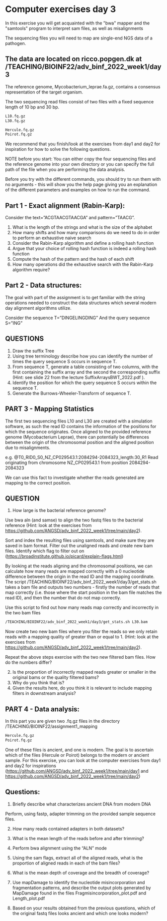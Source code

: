 # Computer exercises day 3
In this exercise you will get acquainted with the "bwa" mapper and the "samtools" program to interpret sam files, as well as misalignments

The sequencing files you will need to map are single-end NGS data of a pathogen.

## The data are located on ricco.popgen.dk at /TEACHING/BIOINF22/adv_binf_2022_week1/day3

The reference genome, Mycobacterium_leprae.fa.gz, contains a consensus representation of the target organism.

The two sequencing read files consist of two files with a fixed sequence length of 10 bp and 30 bp.

~~~bash
L10.fq.gz
L30.fq.gz
~~~

~~~bash
Hercule.fq.gz
Poirot.fq.gz
~~~

We recommend that you finish/look at the exercises from day1 and day2 for inspiration for how to solve the following questions.

NOTE before you start:
You can either copy the four sequencing files and the reference genome into your own directory or you can specify the full path of the file when you are performing the data analysis.

Before you try with the different commands, you should try to run them with no arguments - this will show you the help page giving you an explanation of the different parameters and examples on how to run the command. 

## Part 1 - Exact alignment (Rabin-Karp):
Consider the text=”ACGTAACGTAACGA” and pattern=”TAACG”.

1. What is the length of the strings and what is the size of the alphabet
2. How many shifts and how many comparisons do we need to do in order to perform an exhaustive naive search
3. Consider the Rabin-Karp algorithm and define a rolling hash function
4. Argue that your choice of rolling hash function is indeed a rolling hash function
5. Compute the hash of the pattern and the hash of each shift
6. How many operations did the exhaustive search with the Rabin-Karp algorithm require?

## Part 2 - Data structures:
The goal with part of the assignment is to get familiar with the string operations needed to construct the data structures which several modern day alignment algorithms utilize.

Consider the sequence T=”DINGELINGDING”
And the query sequence S=”ING”

## QUESTIONS
1. Draw the suffix Tree
2. Using tree terminology describe how you can identify the number of times the query sequence S occurs in sequence T.
3. From sequence T, generate a table consisting of two columns, with the first containing the suffix array and the second the corresponding suffix (Hint: see slide 22 from the lecture SuffixArraysBWT_2022.pdf ).
4. Identify the position for which the query sequence S occurs within the sequence T. 
5. Generate the Burrows-Wheeler-Transform of sequence T.

## PART 3 - Mapping Statistics

The first two sequencing files L10 and L30 are created with a simulation software, as such the read ID contains the information of the positions for which the sequence originates. Once aligned to the provided reference genome (Mycobacterium Leprae), there can potentially be differences between the origin of the chromosomal position and the aligned position due to misalignments.

e.g.
@T0_RID0_S0_NZ_CP029543.1:2084294-2084323_length:30_R1
Read originating from chromosome 
NZ_CP029543.1
from position
2084294-2084323

We can use this fact to investigate whether the reads generated are mapping to the correct position. 

## QUESTION

1. How large is the bacterial reference genome?

Use bwa aln (and samse) to align the two fastq files to the bacterial reference (Hint: look at the exercises from https://github.com/ANGSD/adv_binf_2022_week1/tree/main/day2).

Sort and index the resulting files using samtools, and make sure they are saved in bam format. 
Filter out the unaligned reads and create new bam files. Identify which flag to filter out on (https://broadinstitute.github.io/picard/explain-flags.html)

By looking at the reads aligning and the chromosomal positions, we can calculate how many reads are mapped correctly with a 0 nucleotide difference between the origin in the read ID and the mapping coordinate. The script /TEACHING/BIOINF22/adv_binf_2022_week1/day3/get_stats.sh takes a bam file and outputs two numbers - firstly the number of reads that map correctly (i.e. those where the start position in the bam file matches the read ID), and then the number that do not map correctly.

Use this script to find out how many reads map correctly and incorrectly in the two bam files 
~~~bash
/TEACHING/BIOINF22/adv_binf_2022_week1/day3/get_stats.sh L30.bam
~~~

Now create two new bam files where you filter the reads so we only retain reads with a mapping quality of greater than or equal to 1. (Hint: look at the exercises from https://github.com/ANGSD/adv_binf_2022_week1/tree/main/day2).

Repeat the above steps exercise with the two new filtered bam files. How do the numbers differ?

2. Is the proportion of incorrectly mapped reads greater or smaller in the original bams or the quality filtered bams? 
3. Why do you think that is?
4. Given the results here, do you think it is relevant to include mapping filters in downstream analysis?

## PART 4 - Data analysis:
In this part you are given two .fq.gz files in the directory /TEACHING/BIOINF22/assignment1_mapping

~~~bash
Hercule.fq.gz
Poirot.fq.gz 
~~~

One of these files is ancient, and one is modern. The goal is to ascertain which of the files (Hercule or Poirot) belongs to the modern or ancient sample. For this exercise, you can look at the computer exercises from day1 and day2 for inspirations (https://github.com/ANGSD/adv_binf_2022_week1/tree/main/day1 and https://github.com/ANGSD/adv_binf_2022_week1/tree/main/day2) 

## Questions:
1. Briefly describe what characterizes ancient DNA from modern DNA

Perform, using fastp, adapter trimming on the provided sample sequence files.

2. How many reads contained adapters in both datasets? 

3. What is the mean length of the reads before and after trimming?

4. Perform bwa alignment using the “ALN” mode
5. Using the sam flags, extract all of the aligned reads, what is the proportion of aligned reads in each of the bam files?
6. What is the mean depth of coverage and the breadth of coverage?

7. Use mapDamage to identify the nucleotide misincorporation and fragmentation patterns, and describe the output plots generated by MapDamage found in the files Fragmisincorporation_plot.pdf and Length_plot.pdf

8. Based on your results obtained from the previous questions, which of the original fastq files looks ancient and which one looks modern?





